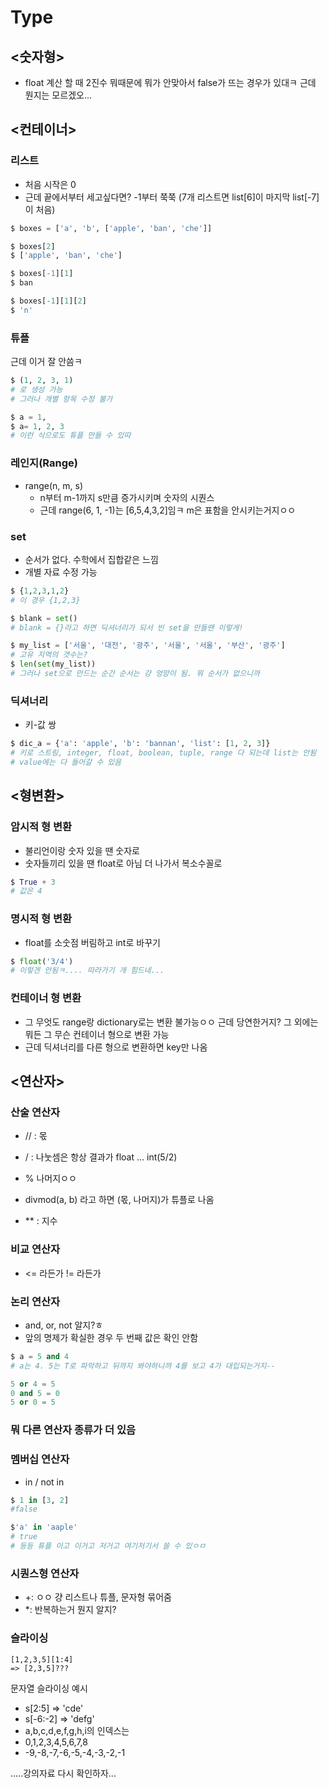 # Type

## <숫자형>

- float 계산 할 때 2진수 뭐때문에 뭐가 안맞아서 false가 뜨는 경우가 있대ㅋ 근데 뭔지는 모르겠오...



## <컨테이너>



### 리스트

- 처음 시작은 0
- 근데 끝에서부터 세고싶다면? -1부터 쭉쭉 (7개 리스트면 list[6]이 마지막 list[-7]이 처음)

```python
$ boxes = ['a', 'b', ['apple', 'ban', 'che']]

$ boxes[2]
$ ['apple', 'ban', 'che']

$ boxes[-1][1]
$ ban

$ boxes[-1][1][2]
$ 'n'
```



### 튜플

근데 이거 잘 안씀ㅋ

```python
$ (1, 2, 3, 1)
# 로 생성 가능
# 그러나 개별 항목 수정 불가

$ a = 1,
$ a= 1, 2, 3
# 이런 식으로도 튜플 만들 수 있따
```



### 레인지(Range)

- range(n, m, s)
  - n부터 m-1까지 s만큼 증가시키며 숫자의 시퀀스
  - 근데 range(6, 1, -1)는 [6,5,4,3,2]임ㅋ m은 표함을 안시키는거지ㅇㅇ



### set

- 순서가 없다. 수학에서 집합같은 느낌
- 개별 자료 수정 가능

```python
$ {1,2,3,1,2}
# 이 경우 {1,2,3}

$ blank = set()
# blank = {}라고 하면 딕셔너리가 되서 빈 set을 만들땐 이렇게!

$ my_list = ['서울', '대전', '광주', '서울', '서울', '부산', '광주']
# 고유 지역의 갯수는?
$ len(set(my_list))
# 그러나 set으로 만드는 순간 순서는 걍 엉망이 됨. 뭐 순서가 없으니까
```



### 딕셔너리

- 키-값 쌍

```python
$ dic_a = {'a': 'apple', 'b': 'bannan', 'list': [1, 2, 3]}
# 키로 스트링, integer, float, boolean, tuple, range 다 되는데 list는 안됨
# value에는 다 들어갈 수 있음
```



## <형변환>



### 암시적 형 변환

- 불리언이랑 숫자 있을 땐 숫자로
- 숫자들끼리 있을 땐 float로 아님 더 나가서 복소수꼴로

```python
$ True + 3
# 값은 4
```



### 명시적 형 변환

- float를 소숫점 버림하고 int로 바꾸기

```python
$ float('3/4')
# 이렇겐 안됨ㅋ.... 따라가기 개 힘드네...
```



### 컨테이너 형 변환

- 그 무엇도 range랑 dictionary로는 변환 불가능ㅇㅇ 근데 당연한거지? 그 외에는 뭐든 그 무슨 컨테이너 형으로 변환 가능
- 근데 딕셔너리를 다른 형으로 변환하면 key만 나옴



## <연산자>

### 산술 연산자

- // : 몫
- / : 나눗셈은 항상 결과가 float ... int(5/2)
- % 나머지ㅇㅇ

- divmod(a, b) 라고 하면 (몫, 나머지)가 튜플로 나옴
- ** : 지수

### 비교 연산자

- <= 라든가 != 라든가

### 논리 연산자

- and, or, not 알지?ㅎ
- 앞의 명제가 확실한 경우 두 번째 값은 확인 안함

```python
$ a = 5 and 4
# a는 4. 5는 T로 파악하고 뒤까지 봐야하니까 4를 보고 4가 대입되는거지--

5 or 4 = 5
0 and 5 = 0
5 or 0 = 5
```



### 뭐 다른 연산자 종류가 더 있음

### 멤버십 연산자

- in / not in

```python
$ 1 in [3, 2]
#false

$'a' in 'aaple'
# true
# 등등 튜플 이고 이거고 저거고 여기저기서 쓸 수 있ㅇㅁ
```



### 시퀀스형 연산자

- +: ㅇㅇ 걍 리스트나 튜플, 문자형 묶어줌
- *: 반복하는거 뭔지 알지?



### 슬라이싱

```
[1,2,3,5][1:4]
=> [2,3,5]???
```

문자열 슬라이싱 예시

- s[2:5] => 'cde'
- s[-6:-2] => 'defg'
- a,b,c,d,e,f,g,h,i의 인덱스는
- 0,1,2,3,4,5,6,7,8
- -9,-8,-7,-6,-5,-4,-3,-2,-1

.....강의자료 다시 확인하자...